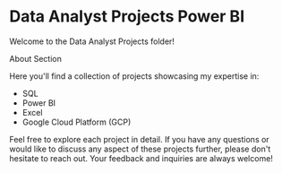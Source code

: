 # Data Analyst Projects Power BI
Welcome to the Data Analyst Projects folder!

About Section

Here you'll find a collection of projects showcasing my expertise in:

* SQL  
* Power BI  
* Excel  
* Google Cloud Platform (GCP)  


Feel free to explore each project in detail. If you have any questions or would like to discuss any aspect of these projects further, please don't hesitate to reach out. Your feedback and inquiries are always welcome!

